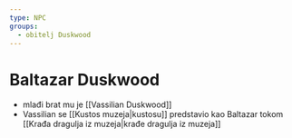 ```yaml
---
type: NPC
groups: 
  - obitelj Duskwood
---
```

# Baltazar Duskwood

- mlađi brat mu je [[Vassilian Duskwood]]
- Vassilian se [[Kustos muzeja|kustosu]] predstavio kao Baltazar tokom [[Krađa dragulja iz muzeja|krađe dragulja iz muzeja]]
